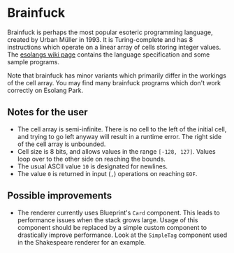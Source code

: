# Brainfuck

Brainfuck is perhaps the most popular esoteric programming language, created by Urban Müller in 1993.
It is Turing-complete and has 8 instructions which operate on a linear array of cells storing integer values.
The [esolangs wiki page](https://esolangs.org/wiki/Brainfuck) contains the language specification and some
sample programs.

Note that brainfuck has minor variants which primarily differ in the workings of the cell array. You may find
many brainfuck programs which don't work correctly on Esolang Park.

## Notes for the user

- The cell array is semi-infinite. There is no cell to the left of the initial cell, and trying to go left
  anyway will result in a runtime error. The right side of the cell array is unbounded.
- Cell size is 8 bits, and allows values in the range `[-128, 127]`. Values loop over to the other side on reaching the bounds.
- The usual ASCII value `10` is designated for newlines.
- The value `0` is returned in input (`,`) operations on reaching `EOF`.

## Possible improvements

- The renderer currently uses Blueprint's `Card` component. This leads to performance issues when the stack grows large.
  Usage of this component should be replaced by a simple custom component to drastically improve performance. Look at the
  `SimpleTag` component used in the Shakespeare renderer for an example.
